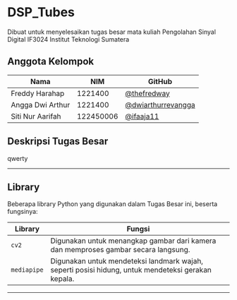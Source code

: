 # DSP_Tubes
Dibuat untuk menyelesaikan tugas besar mata kuliah Pengolahan Sinyal Digital IF3024 Institut Teknologi Sumatera

## **Anggota Kelompok**

| Nama              | NIM       | GitHub                                                                 |
|-------------------|-----------|------------------------------------------------------------------------|
| Freddy Harahap | 1221400   | [@thefredway](https://github.com/thefredway)                           |
| Angga Dwi Arthur        | 1221400   | [@dwiarthurrevangga](https://github.com/dwiarthurrevangga)             |
| Siti Nur Aarifah      | 122450006 | [@ifaaja11](https://github.com/ifaaja11)                               |


## **Deskripsi Tugas Besar**
qwerty

---
## **Library**

Beberapa library Python yang digunakan dalam Tugas Besar ini, beserta fungsinya:

| **Library**                | **Fungsi**                                                                                         |
| -------------------------- | -------------------------------------------------------------------------------------------------- |
| `cv2`                      | Digunakan untuk menangkap gambar dari kamera dan memproses gambar secara langsung.                 |
| `mediapipe`                | Digunakan untuk mendeteksi landmark wajah, seperti posisi hidung, untuk mendeteksi gerakan kepala. |                                                  |

---
